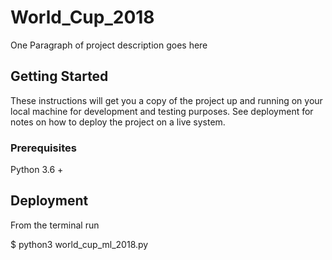 # World_Cup_2018

One Paragraph of project description goes here

## Getting Started

These instructions will get you a copy of the project up and running on your local machine for development and testing purposes. See deployment for notes on how to deploy the project on a live system.

### Prerequisites

Python 3.6 +

## Deployment

From the terminal run

$ python3 world_cup_ml_2018.py
